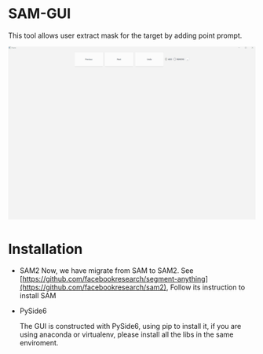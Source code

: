 # SAM-GUI

This tool allows user extract mask for the target by adding point prompt.

![image](https://github.com/Moyv-Wang/SAM-GUI/blob/master/test.gif)


# Installation

- SAM2
  Now, we have migrate from SAM to SAM2.
  See [https://github.com/facebookresearch/segment-anything](https://github.com/facebookresearch/sam2), Follow its instruction to install SAM

- PySide6

  The GUI is constructed with PySide6, using pip to install it, if you are using  anaconda or virtualenv, please install all the libs in the same enviroment.

